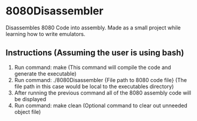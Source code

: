 # 8080Disassembler
Disassembles 8080 Code into assembly. Made as a small project while learning how to write emulators.

## Instructions (Assuming the user is using bash)
1. Run command: make (This command will compile the code and generate the executable)
2. Run command: ./8080Disassembler {File path to 8080 code file} (The file path in this case would be local to the executables directory)
3. After running the previous command all of the 8080 assembly code will be displayed
4. Run command: make clean (Optional command to clear out unneeded object file)
